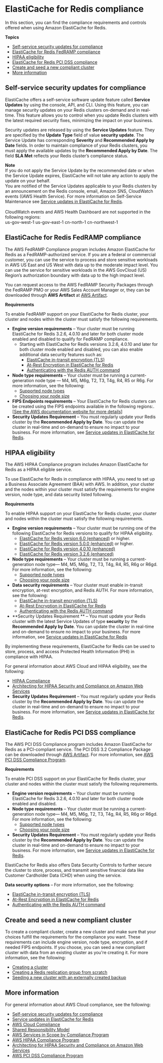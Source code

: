 # ElastiCache for Redis compliance<a name="elasticache-compliance"></a>

In this section, you can find the compliance requirements and controls offered when using Amazon ElastiCache for Redis\. 

**Topics**
+ [Self\-service security updates for compliance](#elasticache-compliance-self-service)
+ [ElastiCache for Redis FedRAMP compliance](#elasticache-compliance-fedramp)
+ [HIPAA eligibility](#elasticache-compliance-hipaa)
+ [ElastiCache for Redis PCI DSS compliance](#elasticache-compliance-pci)
+ [Create and seed a new compliant cluster](#elasticache-compliance-create-cluster)
+ [More information](#elasticache-compliance-see-also)

## Self\-service security updates for compliance<a name="elasticache-compliance-self-service"></a>

ElastiCache offers a self\-service software update feature called **Service Updates** by using the console, API, and CLI\. Using this feature, you can manage security updates on your Redis clusters on\-demand and in real\-time\. This feature allows you to control when you update Redis clusters with the latest required security fixes, minimizing the impact on your business\.

Security updates are released by using the **Service Updates** feature\. They are specified by the **Update Type** field of value **security update**\. The Service Update has corresponding **Severity** and **Recommended Apply by Date** fields\. In order to maintain compliance of your Redis clusters, you must apply the available updates by the **Recommended Apply by Date**\. The field **SLA Met** reflects your Redis cluster’s compliance status\. 

**Note**  
If you do not apply the Service Update by the recommended date or when the Service Update expires, ElastiCache will not take any action to apply the update on your behalf\.  
You are notified of the Service Updates applicable to your Redis clusters by an announcement on the Redis console, email, Amazon SNS, CloudWatch events \(\(AWS Health Service\)\. For more information on Self\-Service Maintenance see [Service updates in ElastiCache for Redis](Self-Service-Updates.md)\.   
   
CloudWatch events and AWS Health Dashboard are not supported in the following regions:  
us\-gov\-west\-1 
us\-gov\-east\-1
cn\-north\-1
cn\-northwest\-1

## ElastiCache for Redis FedRAMP compliance<a name="elasticache-compliance-fedramp"></a>

The AWS FedRAMP Compliance program includes Amazon ElastiCache for Redis as a FedRAMP\-authorized service\. If you are a federal or commercial customer, you can use the service to process and store sensitive workloads in AWS US East and US West with data up to the moderate impact level\. You can use the service for sensitive workloads in the AWS GovCloud \(US\) Region’s authorization boundary with data up to the high impact level\.

You can request access to the AWS FedRAMP Security Packages through the FedRAMP PMO or your AWS Sales Account Manager or, they can be downloaded through **AWS Artifact** at [AWS Artifact](https://aws.amazon.com/artifact/)\.

**Requirements**

To enable FedRAMP support on your ElastiCache for Redis cluster, your cluster and nodes within the cluster must satisfy the following requirements\.
+ **Engine version requirements** – Your cluster must be running ElastiCache for Redis 3\.2\.6, 4\.0\.10 and later for both cluster mode enabled and disabled to qualify for FedRAMP compliance\.
  + Starting with ElastiCache for Redis versions 3\.2\.6, 4\.0\.10 and later for both cluster mode enabled and disabled, you can also enable additional data security features such as:
    + [ElastiCache in\-transit encryption \(TLS\)](in-transit-encryption.md)
    + [At\-Rest Encryption in ElastiCache for Redis](at-rest-encryption.md)
    + [Authenticating with the Redis AUTH command](auth.md)
+ **Node type requirements** – Your cluster must be running a current\-generation node type — M4, M5, M6g, T2, T3, T4g, R4, R5 or R6g\. For more information, see the following: 
  + [Supported node types](CacheNodes.SupportedTypes.md)
  + [Choosing your node size](nodes-select-size.md#CacheNodes.SelectSize)
+ **FIPS Endpoints requirements** – Your ElastiCache for Redis clusters can be created using the FIPS endpoints available in the following regions:\.    
[\[See the AWS documentation website for more details\]](http://docs.aws.amazon.com/AmazonElastiCache/latest/red-ug/elasticache-compliance.html)
+ **Security Updates Requirement** – You must regularly update your Redis cluster by the **Recommended Apply by Date**\. You can update the cluster in real\-time and on\-demand to ensure no impact to your business\. For more information, see [Service updates in ElastiCache for Redis](Self-Service-Updates.md)\.

## HIPAA eligibility<a name="elasticache-compliance-hipaa"></a>

The AWS HIPAA Compliance program includes Amazon ElastiCache for Redis as a HIPAA eligible service\.

To use ElastiCache for Redis in compliance with HIPAA, you need to set up a Business Associate Agreement \(BAA\) with AWS\. In addition, your cluster and the nodes within your cluster must satisfy the requirements for engine version, node type, and data security listed following\.

**Requirements**

To enable HIPAA support on your ElastiCache for Redis cluster, your cluster and nodes within the cluster must satisfy the following requirements\.
+ **Engine version requirements** – Your cluster must be running one of the following ElastiCache for Redis versions to qualify for HIPAA eligibility\.
  + [ElastiCache for Redis version 6\.0 \(enhanced\)](supported-engine-versions.md#redis-version-6.0) or higher\.
  + [ElastiCache for Redis version 5\.0\.0 \(enhanced\)](supported-engine-versions.md#redis-version-5-0) or higher\.
  + [ElastiCache for Redis version 4\.0\.10 \(enhanced\)](supported-engine-versions.md#redis-version-4-0-10)
  + [ElastiCache for Redis version 3\.2\.6 \(enhanced\)](supported-engine-versions.md#redis-version-3-2-6)
+ **Node type requirements** – Your cluster must be running a current\-generation node type— M4, M5, M6g, T2, T3, T4g, R4, R5, R6g or R6gd\. For more information, see the following:
  + [Supported node types](CacheNodes.SupportedTypes.md)
  + [Choosing your node size](nodes-select-size.md#CacheNodes.SelectSize)
+ **Data security requirements** – Your cluster must enable in\-transit encryption, at\-rest encryption, and Redis AUTH\. For more information, see the following:
  + [ElastiCache in\-transit encryption \(TLS\)](in-transit-encryption.md)
  + [At\-Rest Encryption in ElastiCache for Redis](at-rest-encryption.md)
  + [Authenticating with the Redis AUTH command](auth.md)
+ **Security Updates Requirement ** – You must update your Redis cluster with the latest Service Updates of type **security** by the **Recommended Apply by Date**\. You can update the cluster in real\-time and on\-demand to ensure no impact to your business\. For more information, see [Service updates in ElastiCache for Redis](Self-Service-Updates.md)

By implementing these requirements, ElastiCache for Redis can be used to store, process, and access Protected Health Information \(PHI\) in compliance with HIPAA\. 

For general information about AWS Cloud and HIPAA eligibility, see the following:
+ [HIPAA Compliance](https://aws.amazon.com/compliance/hipaa-compliance/)
+ [Architecting for HIPAA Security and Compliance on Amazon Web Services](https://d0.awsstatic.com/whitepapers/compliance/AWS_HIPAA_Compliance_Whitepaper.pdf)
+ **Security Updates Requirement** – You must regularly update your Redis cluster by the **Recommended Apply by Date**\. You can update the cluster in real\-time and on\-demand to ensure no impact to your business\. For more information, see [Service updates in ElastiCache for Redis](Self-Service-Updates.md)\.

## ElastiCache for Redis PCI DSS compliance<a name="elasticache-compliance-pci"></a>

The AWS PCI DSS Compliance program includes Amazon ElastiCache for Redis as a PCI\-compliant service\. The PCI DSS 3\.2 Compliance Package can be downloaded through [AWS Artifact](https://aws.amazon.com/artifact/)\. For more information, see [AWS PCI DSS Compliance Program](https://aws.amazon.com/compliance/pci-dss-level-1-faqs/)\.

**Requirements**

To enable PCI DSS support on your ElastiCache for Redis cluster, your cluster and nodes within the cluster must satisfy the following requirements\.
+ **Engine version requirements** – Your cluster must be running ElastiCache for Redis 3\.2\.6, 4\.0\.10 and later for both cluster mode enabled and disabled\.
+ **Node type requirements** – Your cluster must be running a current\-generation node type— M4, M5, M6g, T2, T3, T4g, R4, R5, R6g or R6gd\. For more information, see the following:
  + [Supported node types](CacheNodes.SupportedTypes.md)
  + [Choosing your node size](nodes-select-size.md#CacheNodes.SelectSize)
+ **Security Updates Requirement** – You must regularly update your Redis cluster by the **Recommended Apply by Date**\. You can update the cluster in real\-time and on\-demand to ensure no impact to your business\. For more information, see [Service updates in ElastiCache for Redis](Self-Service-Updates.md)\.

ElastiCache for Redis also offers Data Security Controls to further secure the cluster to store, process, and transmit sensitive financial data like Customer Cardholder Data \(CHD\) when using the service\.

**Data security options** – For more information, see the following:
+ [ElastiCache in\-transit encryption \(TLS\)](in-transit-encryption.md)
+ [At\-Rest Encryption in ElastiCache for Redis](at-rest-encryption.md)
+ [Authenticating with the Redis AUTH command](auth.md)

## Create and seed a new compliant cluster<a name="elasticache-compliance-create-cluster"></a>

To create a compliant cluster, create a new cluster and make sure that your choices fulfill the requirements for the compliance you want\. These requirements can include engine version, node type, encryption, and if needed FIPS endpoints\. If you choose, you can seed a new compliant cluster with data from an existing cluster as you're creating it\. For more information, see the following:
+ [Creating a cluster](Clusters.Create.md)
+ [Creating a Redis replication group from scratch](Replication.CreatingReplGroup.NoExistingCluster.md)
+ [Seeding a new cluster with an externally created backup](backups-seeding-redis.md)

## More information<a name="elasticache-compliance-see-also"></a>

For general information about AWS Cloud compliance, see the following:
+ [Self\-service security updates for compliance](#elasticache-compliance-self-service)
+ [Service updates in ElastiCache for Redis](Self-Service-Updates.md)
+ [AWS Cloud Compliance](https://aws.amazon.com/compliance/)
+ [Shared Responsibility Model](https://aws.amazon.com/compliance/shared-responsibility-model/)
+ [AWS Services in Scope by Compliance Program](https://aws.amazon.com/compliance/services-in-scope/)
+ [AWS HIPAA Compliance Program](https://aws.amazon.com/compliance/hipaa-compliance/)
+ [Architecting for HIPAA Security and Compliance on Amazon Web Services](https://d0.awsstatic.com/whitepapers/compliance/AWS_HIPAA_Compliance_Whitepaper.pdf)
+ [AWS PCI DSS Compliance Program](https://aws.amazon.com/compliance/pci-dss-level-1-faqs/)